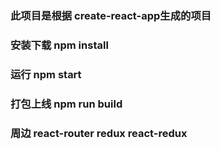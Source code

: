 ### 此项目是根据   create-react-app生成的项目
### 安装下载       npm install  
### 运行           npm start 
### 打包上线       npm run build 
### 周边           react-router  redux  react-redux